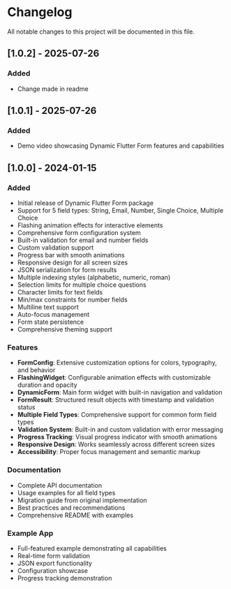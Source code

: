 # Changelog

All notable changes to this project will be documented in this file.

## [1.0.2] - 2025-07-26

### Added
- Change made in readme

## [1.0.1] - 2025-07-26

### Added
- Demo video showcasing Dynamic Flutter Form features and capabilities

## [1.0.0] - 2024-01-15

### Added
- Initial release of Dynamic Flutter Form package
- Support for 5 field types: String, Email, Number, Single Choice, Multiple Choice
- Flashing animation effects for interactive elements
- Comprehensive form configuration system
- Built-in validation for email and number fields
- Custom validation support
- Progress bar with smooth animations
- Responsive design for all screen sizes
- JSON serialization for form results
- Multiple indexing styles (alphabetic, numeric, roman)
- Selection limits for multiple choice questions
- Character limits for text fields
- Min/max constraints for number fields
- Multiline text support
- Auto-focus management
- Form state persistence
- Comprehensive theming support

### Features
- **FormConfig**: Extensive customization options for colors, typography, and behavior
- **FlashingWidget**: Configurable animation effects with customizable duration and opacity
- **DynamicForm**: Main form widget with built-in navigation and validation
- **FormResult**: Structured result objects with timestamp and validation status
- **Multiple Field Types**: Comprehensive support for common form field types
- **Validation System**: Built-in and custom validation with error messaging
- **Progress Tracking**: Visual progress indicator with smooth animations
- **Responsive Design**: Works seamlessly across different screen sizes
- **Accessibility**: Proper focus management and semantic markup

### Documentation
- Complete API documentation
- Usage examples for all field types
- Migration guide from original implementation
- Best practices and recommendations
- Comprehensive README with examples

### Example App
- Full-featured example demonstrating all capabilities
- Real-time form validation
- JSON export functionality
- Configuration showcase
- Progress tracking demonstration